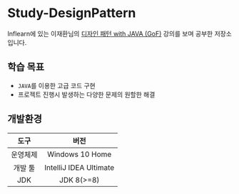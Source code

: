 # Study-DesignPattern
Inflearn에 있는 이재환님의 [디자인 패턴 with JAVA (GoF)](https://www.inflearn.com/course/Design-pattern-java#) 강의를 보며 공부한 저장소입니다.

## 학습 목표
- `JAVA`를 이용한 고급 코드 구현
- 프로젝트 진행시 발생하는 다양한 문제의 원할한 해결


## 개발환경
|도구|버전|
|:---:|:---:|
|운영체제|Windows 10 Home|
|개발 툴|IntelliJ IDEA Ultimate|
|JDK|JDK 8(>=8)|